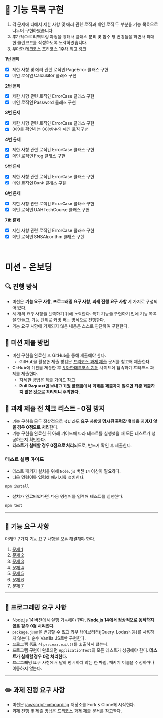 # 🌈 기능 목록 구현

1. 각 문제에 대해서 제한 사항 및 에러 관련 로직과 메인 로직 두 부분을 기능 목록으로 나누어 구현하였습니다.
2. 추가적으로 리팩토링 과정을 통해서 클래스 분리 및 함수 명 변경들을 하면서 최대한 클린코드를 작성하도록 노력하였습니다.
3. [우아한 테크코스 프리코스 1주차 회고 링크](https://velog.io/@turtle601/%ED%9A%8C%EA%B3%A0-%EC%9A%B0%EC%95%84%ED%95%9C-%ED%85%8C%ED%81%AC%EC%BD%94%EC%8A%A4-5%EA%B8%B0-1%EC%A3%BC%EC%B0%A8-%ED%9A%8C%EA%B3%A0)

**1번 문제**

- [x] 제한 사항 및 에러 관련 로직인 PageError 클래스 구현
- [x] 메인 로직인 Calculator 클래스 구현

**2번 문제**

- [x] 제한 사항 관련 로직인 ErrorCase 클래스 구현
- [x] 메인 로직인 Password 클래스 구현

**3번 문제**

- [x] 제한 사항 관련 로직인 ErrorCase 클래스 구현
- [x] 369를 확인하는 369함수와 메인 로직 구현

**4번 문제**

- [x] 제한 사항 관련 로직인 ErrorCase 클래스 구현
- [x] 메인 로직인 Frog 클래스 구현

**5번 문제**

- [x] 제한 사항 관련 로직인 ErrorCase 클래스 구현
- [x] 메인 로직인 Bank 클래스 구현

**6번 문제**

- [x] 제한 사항 관련 로직인 ErrorCase 클래스 구현
- [x] 메인 로직인 UAHTechCourse 클래스 구현

**7번 문제**

- [x] 제한 사항 관련 로직인 ErrorCase 클래스 구현
- [x] 메인 로직인 SNSAlgorithm 클래스 구현

<br />

# 미션 - 온보딩

## 🔍 진행 방식

- 미션은 **기능 요구 사항, 프로그래밍 요구 사항, 과제 진행 요구 사항** 세 가지로 구성되어 있다.
- 세 개의 요구 사항을 만족하기 위해 노력한다. 특히 기능을 구현하기 전에 기능 목록을 만들고, 기능 단위로 커밋 하는 방식으로 진행한다.
- 기능 요구 사항에 기재되지 않은 내용은 스스로 판단하여 구현한다.

## 📮 미션 제출 방법

- 미션 구현을 완료한 후 GitHub을 통해 제출해야 한다.
  - GitHub을 활용한 제출 방법은 [프리코스 과제 제출](https://github.com/woowacourse/woowacourse-docs/tree/master/precourse) 문서를 참고해
    제출한다.
- GitHub에 미션을 제출한 후 [우아한테크코스 지원](https://apply.techcourse.co.kr) 사이트에 접속하여 프리코스 과제를 제출한다.
  - 자세한 방법은 [제출 가이드](https://github.com/woowacourse/woowacourse-docs/tree/master/precourse#제출-가이드) 참고
  - **Pull Request만 보내고 지원 플랫폼에서 과제를 제출하지 않으면 최종 제출하지 않은 것으로 처리되니 주의한다.**

## 🚨 과제 제출 전 체크 리스트 - 0점 방지

- 기능 구현을 모두 정상적으로 했더라도 **요구 사항에 명시된 출력값 형식을 지키지 않을 경우 0점으로 처리**한다.
- 기능 구현을 완료한 뒤 아래 가이드에 따라 테스트를 실행했을 때 모든 테스트가 성공하는지 확인한다.
- **테스트가 실패할 경우 0점으로 처리**되므로, 반드시 확인 후 제출한다.

### 테스트 실행 가이드

- 테스트 패키지 설치를 위해 `Node.js` 버전 `14` 이상이 필요하다.
- 다음 명령어를 입력해 패키지를 설치한다.

```bash
npm install
```

- 설치가 완료되었다면, 다음 명령어를 입력해 테스트를 실행한다.

```bash
npm test
```

---

## 🚀 기능 요구 사항

아래의 7가지 기능 요구 사항을 모두 해결해야 한다.

1. [문제 1](docs/PROBLEM1.md)
2. [문제 2](docs/PROBLEM2.md)
3. [문제 3](docs/PROBLEM3.md)
4. [문제 4](docs/PROBLEM4.md)
5. [문제 5](docs/PROBLEM5.md)
6. [문제 6](docs/PROBLEM6.md)
7. [문제 7](docs/PROBLEM7.md)

---

## 🎯 프로그래밍 요구 사항

- Node.js 14 버전에서 실행 가능해야 한다. **Node.js 14에서 정상적으로 동작하지 않을 경우 0점 처리한다.**
- `package.json`을 변경할 수 없고 외부 라이브러리(jQuery, Lodash 등)를 사용하지 않는다. 순수 Vanilla JS로만 구현한다.
- 프로그램 종료 시 `process.exit()`를 호출하지 않는다.
- 프로그램 구현이 완료되면 `ApplicationTest`의 모든 테스트가 성공해야 한다. **테스트가 실패할 경우 0점 처리한다.**
- 프로그래밍 요구 사항에서 달리 명시하지 않는 한 파일, 패키지 이름을 수정하거나 이동하지 않는다.

---

## ✏️ 과제 진행 요구 사항

- 미션은 [javascript-onboarding](https://github.com/woowacourse-precourse/javascript-onboarding) 저장소를 Fork & Clone해 시작한다.
- 과제 진행 및 제출 방법은 [프리코스 과제 제출](https://github.com/woowacourse/woowacourse-docs/tree/master/precourse) 문서를 참고한다.
